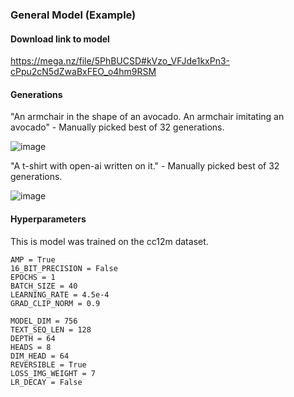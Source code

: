 ### General Model (Example)

#### Download link to model

https://mega.nz/file/5PhBUCSD#kVzo_VFJde1kxPn3-cPpu2cN5dZwaBxFEO_o4hm9RSM

#### Generations

"An armchair in the shape of an avocado. An armchair imitating an avocado" - Manually picked best of 32 generations.

![image](https://github.com/robvanvolt/DALLE-models/blob/main/models/taming_transformer/64L_64HD_8H_756I_128T_cc12m_1E/generations/61.jpg)

"A t-shirt with open-ai written on it." - Manually picked best of 32 generations.

![image](https://github.com/robvanvolt/DALLE-models/blob/main/models/taming_transformer/64L_64HD_8H_756I_128T_cc12m_1E/generations/11.jpg)

#### Hyperparameters

This is model was trained on the cc12m dataset.

```
AMP = True
16_BIT_PRECISION = False
EPOCHS = 1
BATCH_SIZE = 40
LEARNING_RATE = 4.5e-4
GRAD_CLIP_NORM = 0.9

MODEL_DIM = 756
TEXT_SEQ_LEN = 128
DEPTH = 64
HEADS = 8
DIM_HEAD = 64
REVERSIBLE = True
LOSS_IMG_WEIGHT = 7
LR_DECAY = False
```
